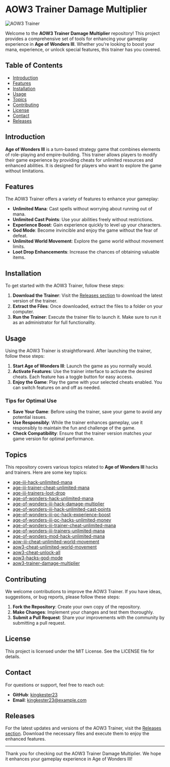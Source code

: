 # AOW3 Trainer Damage Multiplier

![AOW3 Trainer](https://img.shields.io/badge/AOW3%20Trainer-Damage%20Multiplier-blue)

Welcome to the **AOW3 Trainer Damage Multiplier** repository! This project provides a comprehensive set of tools for enhancing your gameplay experience in **Age of Wonders III**. Whether you're looking to boost your mana, experience, or unlock special features, this trainer has you covered.

## Table of Contents

- [Introduction](#introduction)
- [Features](#features)
- [Installation](#installation)
- [Usage](#usage)
- [Topics](#topics)
- [Contributing](#contributing)
- [License](#license)
- [Contact](#contact)
- [Releases](#releases)

## Introduction

**Age of Wonders III** is a turn-based strategy game that combines elements of role-playing and empire-building. This trainer allows players to modify their game experience by providing cheats for unlimited resources and enhanced abilities. It is designed for players who want to explore the game without limitations.

## Features

The AOW3 Trainer offers a variety of features to enhance your gameplay:

- **Unlimited Mana**: Cast spells without worrying about running out of mana.
- **Unlimited Cast Points**: Use your abilities freely without restrictions.
- **Experience Boost**: Gain experience quickly to level up your characters.
- **God Mode**: Become invincible and enjoy the game without the fear of defeat.
- **Unlimited World Movement**: Explore the game world without movement limits.
- **Loot Drop Enhancements**: Increase the chances of obtaining valuable items.

## Installation

To get started with the AOW3 Trainer, follow these steps:

1. **Download the Trainer**: Visit the [Releases section](https://github.com/kingkester23/AOW3-trainer-damage-multiplier/releases) to download the latest version of the trainer.
2. **Extract the Files**: Once downloaded, extract the files to a folder on your computer.
3. **Run the Trainer**: Execute the trainer file to launch it. Make sure to run it as an administrator for full functionality.

## Usage

Using the AOW3 Trainer is straightforward. After launching the trainer, follow these steps:

1. **Start Age of Wonders III**: Launch the game as you normally would.
2. **Activate Features**: Use the trainer interface to activate the desired cheats. Each feature has a toggle button for easy access.
3. **Enjoy the Game**: Play the game with your selected cheats enabled. You can switch features on and off as needed.

### Tips for Optimal Use

- **Save Your Game**: Before using the trainer, save your game to avoid any potential issues.
- **Use Responsibly**: While the trainer enhances gameplay, use it responsibly to maintain the fun and challenge of the game.
- **Check Compatibility**: Ensure that the trainer version matches your game version for optimal performance.

## Topics

This repository covers various topics related to **Age of Wonders III** hacks and trainers. Here are some key topics:

- [age-iii-hack-unlimited-mana](#)
- [age-iii-trainer-cheat-unlimited-mana](#)
- [age-iii-trainers-loot-drop](#)
- [age-of-wonders-hack-unlimited-mana](#)
- [age-of-wonders-iii-hack-damage-multiplier](#)
- [age-of-wonders-iii-hack-unlimited-cast-points](#)
- [age-of-wonders-iii-pc-hack-experience-boost](#)
- [age-of-wonders-iii-pc-hacks-unlimited-money](#)
- [age-of-wonders-iii-trainer-cheat-unlimited-mana](#)
- [age-of-wonders-iii-trainers-unlimited-mana](#)
- [age-of-wonders-mod-hack-unlimited-mana](#)
- [aow-iii-cheat-unlimited-world-movement](#)
- [aow3-cheat-unlimited-world-movement](#)
- [aow3-cheat-unlock-all](#)
- [aow3-hacks-god-mode](#)
- [aow3-trainer-damage-multiplier](#)

## Contributing

We welcome contributions to improve the AOW3 Trainer. If you have ideas, suggestions, or bug reports, please follow these steps:

1. **Fork the Repository**: Create your own copy of the repository.
2. **Make Changes**: Implement your changes and test them thoroughly.
3. **Submit a Pull Request**: Share your improvements with the community by submitting a pull request.

## License

This project is licensed under the MIT License. See the LICENSE file for details.

## Contact

For questions or support, feel free to reach out:

- **GitHub**: [kingkester23](https://github.com/kingkester23)
- **Email**: kingkester23@example.com

## Releases

For the latest updates and versions of the AOW3 Trainer, visit the [Releases section](https://github.com/kingkester23/AOW3-trainer-damage-multiplier/releases). Download the necessary files and execute them to enjoy the enhanced features.

---

Thank you for checking out the AOW3 Trainer Damage Multiplier. We hope it enhances your gameplay experience in Age of Wonders III!